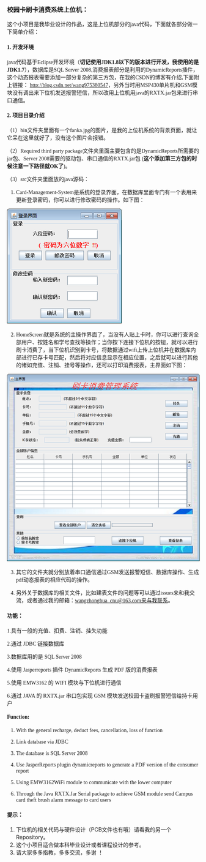 
<font face="Times New Roman">

### 校园卡刷卡消费系统上位机：
  这个小项目是我毕业设计的作品，这是上位机部分的java代码，下面就各部分做一下简单介绍：

#### 1. 开发环境

  java代码基于Eclipse开发环境（**切记使用JDK1.8以下的版本进行开发，我使用的是JDK1.7**），数据库是SQL Server 2008,消费报表部分是利用的DynamicReports插件，这个动态报表需要添加一部分复杂的第三方包，在我的CSDN的博客有介绍,下面附上链接：
<http://blog.csdn.net/wang975380547>，另外当时用MSP430单片机和GSM模块没有调出来下位机发送报警短信，所以改用上位机用java的RXTX.jar包来进行串口通信。

#### 2. 项目目录介绍
 
  （1）bin文件夹里面有一个fanka.jpg的图片，是我的上位机系统的背景页面，就让它呆在这里就好了，没有这个图片会报错。

  （2）Required third party package文件夹里面主要包含的是DynamicReports所需要的jar包、Server 2008需要的驱动包、串口通信的RXTX.jar包
  (**这个添加第三方包的时候注意一下路径就OK了**)。

  （3）src文件夹里面放的java源码：

   1. Card-Management-System是系统的登录界面，在数据库里面专门有一个表用来更新登录密码，你可以进行修改密码的操作。如下图：

  ![Login](./img/Login.png)
 
   2. HomeScreen就是系统的主操作界面了，当没有人贴上卡时，你可以进行查询全部用户、按姓名和学号查找等操作；当你按下连接下位机的按钮，就可以进行刷卡消费了，当下位机识别到卡号，将数据通过wifi上传上位机并在数据库内部进行已存卡号匹配，然后将对应信息显示在相应位置，之后就可以进行其他的诸如充值、注销、挂号等操作，还可以打印消费报表，主界面如下图：

  ![Home](./img/Home.png)

   3. 其它的文件夹就分别放着串口通信通过GSM发送报警短信、数据库操作、生成pdf动态报表的相应代码的操作。

   4. 另外关于数据库的相关文件，比如建表文件的问题等可以通过issues来和我交流，或者通过我的邮箱：wangzhonghua_cnu@163.com来与我联系。

#### 功能：

   1.具有一般的充值、扣费、注销、挂失功能

   2.通过 JDBC 链接数据库

   3.数据库用的是 SQL Server 2008

   4.使用 Jasperreports 插件 DynamicReports 生成 PDF 版的消费报表

   5.使用 EMW3162 的 WIFI 模块与下位机进行通信


   6.通过 JAVA 的 RXTX.jar 串口包实现 GSM 模块发送校园卡盗刷报警短信给持卡用户

#### Function:

   1. With the general recharge, deduct fees, cancellation, loss of function

   2. Link database via JDBC

   3. The database is SQL Server 2008

   4. Use JasperReports plugin dynamicreports to generate a PDF version of the consumer report
 
   5. Using EMW3162WiFi module to communicate with the lower computer

   6. Through the Java RXTX.Jar Serial package to achieve GSM module send Campus card theft brush alarm message to card users
  
</font>

#### 提示：

   1. 下位机的相关代码与硬件设计（PCB文件也有哦）请看我的另一个Repository。
   2. 这个小项目适合做本科毕业设计或者课程设计的参考。
   3. 请大家多多指教，多多交流，多谢 ！
